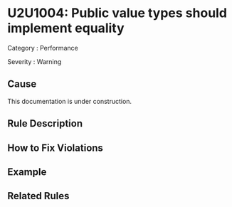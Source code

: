 # U2U1004: Public value types should implement equality

Category : Performance

Severity : Warning

## Cause

This documentation is under construction.

## Rule Description



## How to Fix Violations



## Example



## Related Rules
